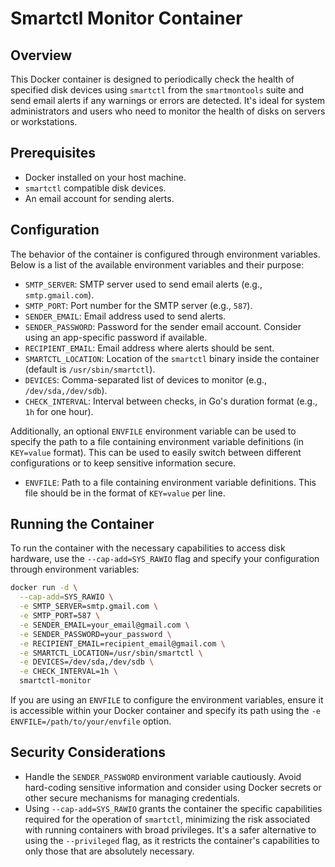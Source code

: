 # Smartctl Monitor Container

## Overview

This Docker container is designed to periodically check the health of specified disk devices using `smartctl` from the `smartmontools` suite and send email alerts if any warnings or errors are detected. It's ideal for system administrators and users who need to monitor the health of disks on servers or workstations.

## Prerequisites

- Docker installed on your host machine.
- `smartctl` compatible disk devices.
- An email account for sending alerts.

## Configuration

The behavior of the container is configured through environment variables. Below is a list of the available environment variables and their purpose:

- `SMTP_SERVER`: SMTP server used to send email alerts (e.g., `smtp.gmail.com`).
- `SMTP_PORT`: Port number for the SMTP server (e.g., `587`).
- `SENDER_EMAIL`: Email address used to send alerts.
- `SENDER_PASSWORD`: Password for the sender email account. Consider using an app-specific password if available.
- `RECIPIENT_EMAIL`: Email address where alerts should be sent.
- `SMARTCTL_LOCATION`: Location of the `smartctl` binary inside the container (default is `/usr/sbin/smartctl`).
- `DEVICES`: Comma-separated list of devices to monitor (e.g., `/dev/sda,/dev/sdb`).
- `CHECK_INTERVAL`: Interval between checks, in Go's duration format (e.g., `1h` for one hour).

Additionally, an optional `ENVFILE` environment variable can be used to specify the path to a file containing environment variable definitions (in `KEY=value` format). This can be used to easily switch between different configurations or to keep sensitive information secure.

- `ENVFILE`: Path to a file containing environment variable definitions. This file should be in the format of `KEY=value` per line.

## Running the Container

To run the container with the necessary capabilities to access disk hardware, use the `--cap-add=SYS_RAWIO` flag and specify your configuration through environment variables:

```sh
docker run -d \
  --cap-add=SYS_RAWIO \
  -e SMTP_SERVER=smtp.gmail.com \
  -e SMTP_PORT=587 \
  -e SENDER_EMAIL=your_email@gmail.com \
  -e SENDER_PASSWORD=your_password \
  -e RECIPIENT_EMAIL=recipient_email@gmail.com \
  -e SMARTCTL_LOCATION=/usr/sbin/smartctl \
  -e DEVICES=/dev/sda,/dev/sdb \
  -e CHECK_INTERVAL=1h \
  smartctl-monitor
```

If you are using an `ENVFILE` to configure the environment variables, ensure it is accessible within your Docker container and specify its path using the `-e ENVFILE=/path/to/your/envfile` option.

## Security Considerations

- Handle the `SENDER_PASSWORD` environment variable cautiously. Avoid hard-coding sensitive information and consider using Docker secrets or other secure mechanisms for managing credentials.
- Using `--cap-add=SYS_RAWIO` grants the container the specific capabilities required for the operation of `smartctl`, minimizing the risk associated with running containers with broad privileges. It's a safer alternative to using the `--privileged` flag, as it restricts the container's capabilities to only those that are absolutely necessary.
